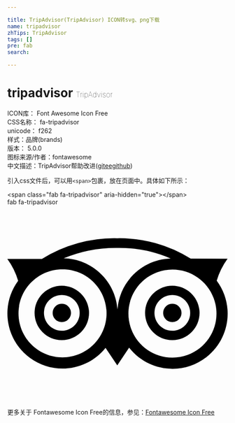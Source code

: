 ```yaml
---

title: TripAdvisor(TripAdvisor) ICON转svg、png下载
name: tripadvisor
zhTips: TripAdvisor
tags: []
pre: fab
search: 

---
```


# tripadvisor  <small style="font-size: 60%;font-weight: 100">TripAdvisor</small>


<div class="detail-page">
<p>
<span>
ICON库：
<span class="badge-secondary badge">Font Awesome Icon Free</span> 
</span>
<br/>
<span>
CSS名称：
<span class="badge-secondary badge">fa-tripadvisor</span> 
</span>
<br/>
<span>
unicode：
<span class="badge-secondary badge">f262</span> 
<copy-btn content='f262' btn-title=""></copy-btn>
<copy-btn :content='String.fromCodePoint(parseInt("f262", 16))' btn-title="复制U"></copy-btn>
</span><br/><span>样式：<span class="badge-light badge">品牌(brands)</span></span>
<br/>
<span>
版本：
<span class="badge-secondary badge">5.0.0</span> 
</span>
<br/>
<span>图标来源/作者：<span class="badge-light badge">fontawesome</span></span> 
<br/>
<span class="zh-detail">中文描述：<span class="badge-primary badge">TripAdvisor</span><span class="help-link"><span>帮助改进</span>(<a href="https://gitee.com/liuwave/icon-helper/edit/master/json/fontawesome/brands/tripadvisor.json" target="_blank" rel="noopener noreferrer">gitee</a><a href="https://github.com/liuwave/icon-helper/edit/master/json/fontawesome/brands/tripadvisor.json" target="_blank" rel="noopener noreferrer">github</a></span>)</span><br/>
</p>
</div>
<div class="alert alert-dark">
  <i class="fab fa-tripadvisor fa-xs"></i>
  <i class="fab fa-tripadvisor fa-sm"></i>
  <i class="fab fa-tripadvisor fa-lg"></i>
  <i class="fab fa-tripadvisor fa-2x"></i>
  <i class="fab fa-tripadvisor fa-3x"></i>
  <i class="fab fa-tripadvisor fa-5x"></i>
  <i class="fab fa-tripadvisor fa-7x"></i>
</div>
<div>
  <p>引入css文件后，可以用<code>&lt;span&gt;</code>包裹，放在页面中。具体如下所示：    
  </p>
  <div class="alert alert-primary" style="font-size: 14px">
    &lt;span class="fab fa-tripadvisor" aria-hidden="true"&gt;&lt;/span&gt;
    <copy-btn content='<span class="fab fa-tripadvisor" aria-hidden="true"></span>'></copy-btn>
  </div>
  <div class="alert alert-secondary">
    <i class="fab fa-tripadvisor"
    style="font-size: 24px"
    aria-hidden="true"></i> fab fa-tripadvisor
    <copy-btn content="fab fa-tripadvisor" btn-title="复制图标名称"></copy-btn>
  </div>
</div>
<div id="svg" class="svg-wrap">
<svg xmlns="http://www.w3.org/2000/svg" viewBox="0 0 576 512"><path d="M166.4 280.521c0 13.236-10.73 23.966-23.966 23.966s-23.966-10.73-23.966-23.966 10.73-23.966 23.966-23.966 23.966 10.729 23.966 23.966zm264.962-23.956c-13.23 0-23.956 10.725-23.956 23.956 0 13.23 10.725 23.956 23.956 23.956 13.23 0 23.956-10.725 23.956-23.956-.001-13.231-10.726-23.956-23.956-23.956zm89.388 139.49c-62.667 49.104-153.276 38.109-202.379-24.559l-30.979 46.325-30.683-45.939c-48.277 60.39-135.622 71.891-197.885 26.055-64.058-47.158-77.759-137.316-30.601-201.374A186.762 186.762 0 0 0 0 139.416l90.286-.05a358.48 358.48 0 0 1 197.065-54.03 350.382 350.382 0 0 1 192.181 53.349l96.218.074a185.713 185.713 0 0 0-28.352 57.649c46.793 62.747 34.964 151.37-26.648 199.647zM259.366 281.761c-.007-63.557-51.535-115.075-115.092-115.068C80.717 166.7 29.2 218.228 29.206 281.785c.007 63.557 51.535 115.075 115.092 115.068 63.513-.075 114.984-51.539 115.068-115.052v-.04zm28.591-10.455c5.433-73.44 65.51-130.884 139.12-133.022a339.146 339.146 0 0 0-139.727-27.812 356.31 356.31 0 0 0-140.164 27.253c74.344 1.582 135.299 59.424 140.771 133.581zm251.706-28.767c-21.992-59.634-88.162-90.148-147.795-68.157-59.634 21.992-90.148 88.162-68.157 147.795v.032c22.038 59.607 88.198 90.091 147.827 68.113 59.615-22.004 90.113-88.162 68.125-147.783zm-326.039 37.975v.115c-.057 39.328-31.986 71.163-71.314 71.106-39.328-.057-71.163-31.986-71.106-71.314.057-39.328 31.986-71.163 71.314-71.106 39.259.116 71.042 31.94 71.106 71.199zm-24.512 0v-.084c-.051-25.784-20.994-46.645-46.778-46.594-25.784.051-46.645 20.994-46.594 46.777.051 25.784 20.994 46.645 46.777 46.594 25.726-.113 46.537-20.968 46.595-46.693zm313.423 0v.048c-.02 39.328-31.918 71.194-71.247 71.173s-71.194-31.918-71.173-71.247c.02-39.328 31.918-71.194 71.247-71.173 39.29.066 71.121 31.909 71.173 71.199zm-24.504-.008c-.009-25.784-20.918-46.679-46.702-46.67-25.784.009-46.679 20.918-46.67 46.702.009 25.784 20.918 46.678 46.702 46.67 25.765-.046 46.636-20.928 46.67-46.693v-.009z"/></svg>
</div>
<detail full-name='fa-tripadvisor'></detail>
    
<div><p>更多关于  Fontawesome Icon Free的信息，参见：<a target="_blank" href="https://iconhelper.cn/fontawesome.html">Fontawesome Icon Free</a>
</p></div>
